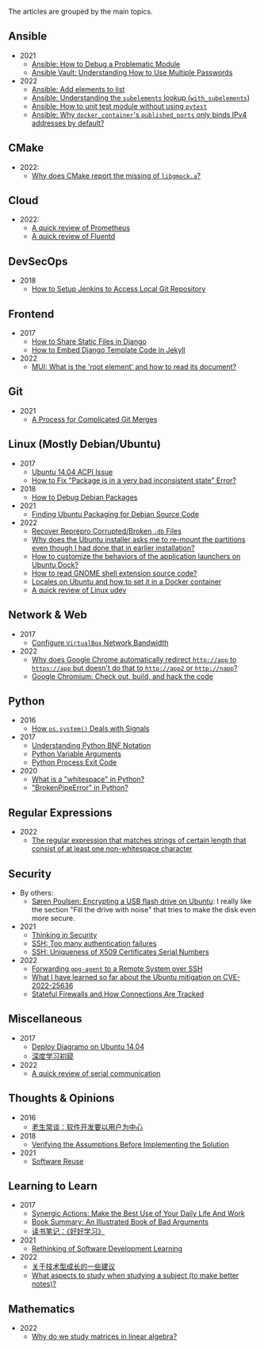 The articles are grouped by the main topics.

## Ansible

- 2021
  - [Ansible: How to Debug a Problematic Module](./_posts/2021/2021-01-29-Ansible-how-to-debug-a-problematic-module.md)
  - [Ansible Vault: Understanding How to Use Multiple Passwords](./_posts/2021/2021-02-08-Ansible-vault-multiple-passwords.md)
- 2022
  - [Ansible: Add elements to list](./_posts/2022/2022-01-06-Ansible-add-elements-to-list.md)
  - [Ansible: Understanding the `subelements` lookup (`with_subelements`)](./_posts/2022/2022-01-07-Ansible-subelements.md)
  - [Ansible: How to unit test module without using `pytest`](./_posts/2022/2022-01-09-Ansible-module-unit-tests.md)
  - [Ansible: Why `docker_container`'s `published_ports` only binds IPv4 addresses by default?](./_posts/2022/2022-02-10-docker_container-published_ports.md)

## CMake

- 2022:
  - [Why does CMake report the missing of `libgmock.a`?](./_posts/2022/2022-05-11-CMake-libgmock.a-not-found.md)

## Cloud

- 2022:
  - [A quick review of Prometheus](./_posts/2022/2022-10-04-A-quick-review-of-Prometheus.md)
  - [A quick review of Fluentd](./_posts/2022/2022-10-05-A-quick-review-of-Fluentd.md)

## DevSecOps

- 2018
  - [How to Setup Jenkins to Access Local Git Repository](./_posts/2018/2018-08-06-Jenkins-setup-for-local-git-repo.md)

## Frontend

- 2017
  - [How to Share Static Files in Django](./_posts/2017/2017-02-07-Django-how-to-share-static-files.md)
  - [How to Embed Django Template Code in Jekyll](./_posts/2017/2017-02-08-Django-code-to-jekyll.md)
- 2022
  - [MUI: What is the 'root element' and how to read its document?](./_posts/2022/2022-05-22-What-is-root-element.md)

## Git

- 2021
  - [A Process for Complicated Git Merges](./_posts/2021/2021-10-14-A-process-for-complicated-git-merges.md)

## Linux (Mostly Debian/Ubuntu)

- 2017
  - [Ubuntu 14.04 ACPI Issue](./_posts/2017/2017-01-05-Ubuntu-ACPI-issue.md)
  - [How to Fix "Package is in a very bad inconsistent state" Error?](./_posts/2017/2017-02-13-Fix-package-very-bad-inconsistent-state.md)
- 2018
  - [How to Debug Debian Packages](./_posts/2018/2018-07-31-Debug-deb-pkg.md)
- 2021
  - [Finding Ubuntu Packaging for Debian Source Code](./_posts/2021/2021-12-04-Finding-Ubuntu-packaging-for-Debian-source-code.md)
- 2022
  - [Recover Reprepro Corrupted/Broken `.db` Files](./_posts/2022/2022-02-21-Recover-reprepro-db.md)
  - [Why does the Ubuntu installer asks me to re-mount the partitions even though I had done that in earlier installation?](./_posts/2022/2022-03-24-Understanding-partitions-installing-multiple-OSes.md)
  - [How to customize the behaviors of the application launchers on Ubuntu Dock?](./_posts/2022/2022-06-22-Ubuntu-dash-to-dock.md)
  - [How to read GNOME shell extension source code?](./_posts/2022/2022-06-23-How-to-read-GNOME-shell-extension-source-code.md)
  - [Locales on Ubuntu and how to set it in a Docker container](./_posts/2022/2022-07-03-Ubuntu-Docker-locales.md)
  - [A quick review of Linux udev](./_posts/2022/2022-10-13-A-quick-review-of-udev.md)

## Network & Web

- 2017
  - [Configure `VirtualBox` Network Bandwidth](./_posts/2017/2017-01-16-Configure-VirtualBox-network-bandwidth.md)
- 2022
  - [Why does Google Chrome automatically redirect `http://app` to `https://app` but doesn't do that to `http://app2` or `http://napp`?](./_posts/2022/2022-02-18-Google-Chrome-http-app.md)
  - [Google Chromium: Check out, build, and hack the code](./_posts/2022/2022-06-17-Google-Chrome-build-and-run.md)

## Python

- 2016
  - [How `os.system()` Deals with Signals](./_posts/2016/2016-03-25-How-system-deals-with-signals.md)
- 2017
  - [Understanding Python BNF Notation](./_posts/2017/2017-02-21-Understanding-python-BNF.md)
  - [Python Variable Arguments](./_posts/2017/2017-05-09-Python-variable-arguments.md)
  - [Python Process Exit Code](./_posts/2017/2017-05-20-Python-process-exit-code.md)
- 2020
  - [What is a "whitespace" in Python?](./_posts/2020/2020-12-12-What-is-a-whitespace-in-Python.md)
  - ["BrokenPipeError" in Python?](./_posts/2020/2020-12-22-Python-BrokenPipeError.md)

## Regular Expressions

- 2022
  - [The regular expression that matches strings of certain length that consist of at least one non-whitespace character](./_posts/2022/2022-06-01-Regex-to-match-strings-consisting-at-least-one-non-white-space.md)

## Security

- By others:
  - [Søren Poulsen: Encrypting a USB flash drive on Ubuntu](https://sorenpoulsen.com/encrypting-a-usb-flash-drive-on-ubuntu): I really like the section "Fill the drive with noise" that tries to make the disk even more secure.
- 2021
  - [Thinking in Security](./_posts/2021/2021-02-14-Thinking-in-security.md)
  - [SSH: Too many authentication failures](./_posts/2021/2021-03-23-SSH-too-many-auth-failures.md)
  - [SSH: Uniqueness of X509 Certificates Serial Numbers](./_posts/2021/2021-03-26-SSH-X509-cert-serial-numbers.md)
- 2022
  - [Forwarding `gpg-agent` to a Remote System over SSH](./_posts/2022/2022-02-20-Forwarding-gpg-agent.md)
  - [What I have learned so far about the Ubuntu mitigation on CVE-2022-25636](./_posts/2022/2022-03-21-CVE-2022-25636.md)
  - [Stateful Firewalls and How Connections Are Tracked](./_posts/2022/2022-04-12-Stateful-firewalls-and-how-connections-are-tracked.md)

## Miscellaneous

- 2017
  - [Deploy Diagramo on Ubuntu 14.04](./_posts/2017/2017-01-11-Deploy-Diagramo.md)
  - [深度学习初窥](./_posts/2017/2017-01-14-Deep-learning-peek.md)
- 2022
  - [A quick review of serial communication](./_posts/2022/2022-10-10-A-quick-review-of-serial-communication.md)

## Thoughts & Opinions

- 2016
  - [老生常谈：软件开发要以用户为中心](./_posts/2016/2016-03-29-Tasks-should-be-user-centric.md)
- 2018
  - [Verifying the Assumptions Before Implementing the Solution](./_posts/2018/2018-04-05-Verify-assumptions.md)
- 2021
  - [Software Reuse](./_posts/2021/2021-03-30-Software-reuse.md)

## Learning to Learn

- 2017
  - [Synergic Actions: Make the Best Use of Your Daily Life And Work](./_posts/2017/2017-08-07-Synergic-actions.md)
  - [Book Summary: An Illustrated Book of Bad Arguments](./_posts/2017/2017-09-09-Bad-Arguments.md)
  - [读书笔记：《好好学习》](./_posts/2017/2017-09-09-Study-Wisely.md)
- 2021
  - [Rethinking of Software Development Learning](./_posts/2021/2021-01-27-Rethinking-of-software-dev-learning.md)
- 2022
  - [关于技术型成长的一些建议](./_posts/2022/2022-01-22-Technical-growth.md)
  - [What aspects to study when studying a subject (to make better notes)?](./_posts/2022/2022-08-27-What-aspects-to-study.md)

## Mathematics

- 2022
  - [Why do we study matrices in linear algebra?](./_posts/2022/2022-04-06-Why-study-matrices-in-linear-algebra.md)
